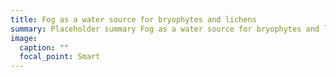 ```yaml
---
title: Fog as a water source for bryophytes and lichens
summary: Placeholder summary Fog as a water source for bryophytes and lichens
image:
  caption: ""
  focal_point: Smart
---
```

